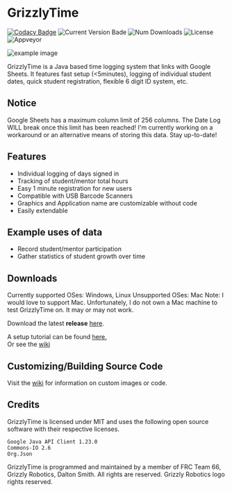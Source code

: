 # GrizzlyTime

[![Codacy Badge](https://api.codacy.com/project/badge/Grade/63d04fb23e1d411a946c3184a57ef691)](https://www.codacy.com/app/gamefollower26/GrizzlyTime?utm_source=github.com&amp;utm_medium=referral&amp;utm_content=YCSRobotics/GrizzlyTime&amp;utm_campaign=Badge_Grade)
![Current Version Bade](https://img.shields.io/github/release/ycsrobotics/GrizzlyTime.svg?style=flat)
![Num Downloads](https://img.shields.io/github/downloads/ycsrobotics/GrizzlyTime/latest/total.svg?style=flat)
![License](https://img.shields.io/github/license/ycsrobotics/GrizzlyTime.svg?style=flat)
![Appveyor](https://ci.appveyor.com/api/projects/status/ph074gnnuymhxssw?svg=true)
        
![example image](https://raw.githubusercontent.com/YCSRobotics/GrizzlyTime/master/wiki_images/main_screen.png)

GrizzlyTime is a Java based time logging system that links with Google Sheets. It features fast setup (<5minutes), logging of individual student dates, quick student registration, flexible 6 digit ID system, etc.

## Notice
Google Sheets has a maximum column limit of 256 columns. The Date Log WILL break once this limit has been reached!
I'm currently working on a workaround or an alternative means of storing this data. Stay up-to-date!

## Features
- Individual logging of days signed in
- Tracking of student/mentor total hours
- Easy 1 minute registration for new users
- Compatible with USB Barcode Scanners
- Graphics and Application name are customizable without code
- Easily extendable

## Example uses of data
- Record student/mentor participation
- Gather statistics of student growth over time

## Downloads
Currently supported OSes: Windows, Linux
Unsupported OSes: Mac
Note: I would love to support Mac. Unfortunately, I do not own a Mac machine to test GrizzlyTime on. It may
or may not work.

Download the latest **release** [here](https://github.com/YCSRobotics/GrizzlyTime/releases/latest "here").

A setup tutorial can be found [here.](https://www.youtube.com/watch?v=Cnrck_dascw "here.")  
Or see the [wiki](https://github.com/YCSRobotics/GrizzlyTime/wiki "wiki")

## Customizing/Building Source Code
Visit the [wiki](https://github.com/YCSRobotics/GrizzlyTime/wiki "wiki") for information on custom images or code.

## Credits
GrizzlyTime is licensed under MIT and uses the following open source software with their respective licenses.
```
Google Java API Client 1.23.0
Commons-IO 2.6
Org.Json
```

GrizzlyTime is programmed and maintained by a member of FRC Team 66, Grizzly Robotics, Dalton Smith. All rights are reserved. Grizzly Robotics logo rights reserved.
